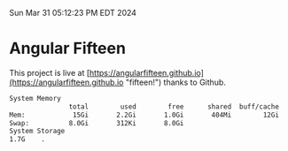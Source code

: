 Sun Mar 31 05:12:23 PM EDT 2024

# Angular Fifteen


This project is live at [https://angularfifteen.github.io](https://angularfifteen.github.io "fifteen!") thanks to Github.

```bash
System Memory
               total        used        free      shared  buff/cache   available
Mem:            15Gi       2.2Gi       1.0Gi       404Mi        12Gi        13Gi
Swap:          8.0Gi       312Ki       8.0Gi
System Storage
1.7G	.
```
```bash
